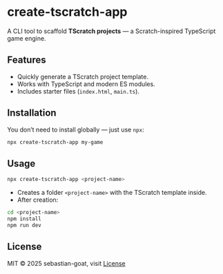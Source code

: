# create-tscratch-app

A CLI tool to scaffold **TScratch projects** — a Scratch-inspired TypeScript game engine.

## Features

- Quickly generate a TScratch project template.
- Works with TypeScript and modern ES modules.
- Includes starter files (`index.html`, `main.ts`).

## Installation

You don’t need to install globally — just use `npx`:

```bash
npx create-tscratch-app my-game
```

## Usage

```bash
npx create-tscratch-app <project-name>
```

- Creates a folder `<project-name>` with the TScratch template inside.
- After creation:

```bash
cd <project-name>
npm install
npm run dev
```

## License

MIT © 2025 sebastian-goat, visit [License](./LICENSE)